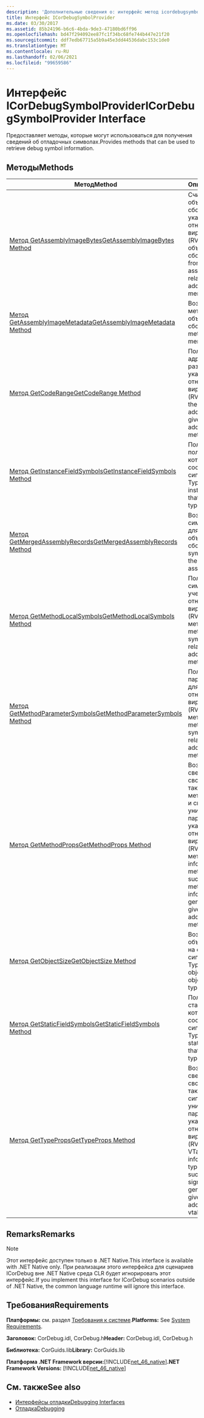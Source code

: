 ```yaml
---
description: 'Дополнительные сведения о: интерфейс метод icordebugsymbolprovider'
title: Интерфейс ICorDebugSymbolProvider
ms.date: 03/30/2017
ms.assetid: 85b24196-b6c6-4bda-9de3-47180bd6ff96
ms.openlocfilehash: bd47f294092ee87fc1f34bc68fe744b447e21f20
ms.sourcegitcommit: ddf7edb67715a5b9a45e3dd44536dabc153c1de0
ms.translationtype: MT
ms.contentlocale: ru-RU
ms.lasthandoff: 02/06/2021
ms.locfileid: "99659586"
---
```

# <a name="icordebugsymbolprovider-interface"></a><span data-ttu-id="6e747-103">Интерфейс ICorDebugSymbolProvider</span><span class="sxs-lookup"><span data-stu-id="6e747-103">ICorDebugSymbolProvider Interface</span></span>

<span data-ttu-id="6e747-104">Предоставляет методы, которые могут использоваться для получения сведений об отладочных символах.</span><span class="sxs-lookup"><span data-stu-id="6e747-104">Provides methods that can be used to retrieve debug symbol information.</span></span>  
  
## <a name="methods"></a><span data-ttu-id="6e747-105">Методы</span><span class="sxs-lookup"><span data-stu-id="6e747-105">Methods</span></span>  
  
|<span data-ttu-id="6e747-106">Метод</span><span class="sxs-lookup"><span data-stu-id="6e747-106">Method</span></span>|<span data-ttu-id="6e747-107">Описание</span><span class="sxs-lookup"><span data-stu-id="6e747-107">Description</span></span>|  
|------------|-----------------|  
|[<span data-ttu-id="6e747-108">Метод GetAssemblyImageBytes</span><span class="sxs-lookup"><span data-stu-id="6e747-108">GetAssemblyImageBytes Method</span></span>](icordebugsymbolprovider-getassemblyimagebytes-method.md)|<span data-ttu-id="6e747-109">Считывает данные из объединенной сборки для указанного относительного виртуального адреса (RVA) в объединенной сборке.</span><span class="sxs-lookup"><span data-stu-id="6e747-109">Reads data from a merged assembly given a relative virtual address (RVA) in the merged assembly.</span></span>|  
|[<span data-ttu-id="6e747-110">Метод GetAssemblyImageMetadata</span><span class="sxs-lookup"><span data-stu-id="6e747-110">GetAssemblyImageMetadata Method</span></span>](icordebugsymbolprovider-getassemblyimagemetadata-method.md)|<span data-ttu-id="6e747-111">Возвращает метаданные из объединенной сборки.</span><span class="sxs-lookup"><span data-stu-id="6e747-111">Returns the metadata from a merged assembly.</span></span>|  
|[<span data-ttu-id="6e747-112">Метод GetCodeRange</span><span class="sxs-lookup"><span data-stu-id="6e747-112">GetCodeRange Method</span></span>](icordebugsymbolprovider-getcoderange-method.md)|<span data-ttu-id="6e747-113">Получает начальный адрес метода и размер для указанного относительного виртуального адреса (RVA) в методе.</span><span class="sxs-lookup"><span data-stu-id="6e747-113">Gets the method start address and size given a relative virtual address (RVA) in a method.</span></span>|  
|[<span data-ttu-id="6e747-114">Метод GetInstanceFieldSymbols</span><span class="sxs-lookup"><span data-stu-id="6e747-114">GetInstanceFieldSymbols Method</span></span>](icordebugsymbolprovider-getinstancefieldsymbols-method.md)|<span data-ttu-id="6e747-115">Получает символы поля экземпляра, которые соответствуют сигнатуре TypeSpec.</span><span class="sxs-lookup"><span data-stu-id="6e747-115">Gets the instance field symbols that correspond to a typespec signature.</span></span>|  
|[<span data-ttu-id="6e747-116">Метод GetMergedAssemblyRecords</span><span class="sxs-lookup"><span data-stu-id="6e747-116">GetMergedAssemblyRecords Method</span></span>](icordebugsymbolprovider-getmergedassemblyrecords-method.md)|<span data-ttu-id="6e747-117">Возвращает символьные записи для всех объединенных сборок.</span><span class="sxs-lookup"><span data-stu-id="6e747-117">Gets the symbol records for all the merged assemblies.</span></span>|  
|[<span data-ttu-id="6e747-118">Метод GetMethodLocalSymbols</span><span class="sxs-lookup"><span data-stu-id="6e747-118">GetMethodLocalSymbols Method</span></span>](icordebugsymbolprovider-getmethodlocalsymbols-method.md)|<span data-ttu-id="6e747-119">Получает локальные символы метода с учетом относительного виртуального адреса (RVA) этого метода.</span><span class="sxs-lookup"><span data-stu-id="6e747-119">Gets a method's local symbols given the relative virtual address (RVA) of that method.</span></span>|  
|[<span data-ttu-id="6e747-120">Метод GetMethodParameterSymbols</span><span class="sxs-lookup"><span data-stu-id="6e747-120">GetMethodParameterSymbols Method</span></span>](icordebugsymbolprovider-getmethodparametersymbols-method.md)|<span data-ttu-id="6e747-121">Получает символы параметров метода для указанного относительного виртуального адреса (RVA) этого метода.</span><span class="sxs-lookup"><span data-stu-id="6e747-121">Gets a method's parameter symbols given the relative virtual address (RVA) of that method.</span></span>|  
|[<span data-ttu-id="6e747-122">Метод GetMethodProps</span><span class="sxs-lookup"><span data-stu-id="6e747-122">GetMethodProps Method</span></span>](icordebugsymbolprovider-getmethodprops-method.md)|<span data-ttu-id="6e747-123">Возвращает сведения о свойствах метода, такие как токен метаданных метода и сведения о его универсальных параметрах, для указанного относительного виртуального адреса (RVA) в этом методе.</span><span class="sxs-lookup"><span data-stu-id="6e747-123">Returns information about method properties, such as the method's metadata token and information about its generic parameters, given a relative virtual address (RVA) in that method.</span></span>|  
|[<span data-ttu-id="6e747-124">Метод GetObjectSize</span><span class="sxs-lookup"><span data-stu-id="6e747-124">GetObjectSize Method</span></span>](icordebugsymbolprovider-getobjectsize-method.md)|<span data-ttu-id="6e747-125">Возвращает размер объекта для объекта на основе его сигнатуры TypeSpec.</span><span class="sxs-lookup"><span data-stu-id="6e747-125">Returns the object size for an object based on its typespec signature.</span></span>|  
|[<span data-ttu-id="6e747-126">Метод GetStaticFieldSymbols</span><span class="sxs-lookup"><span data-stu-id="6e747-126">GetStaticFieldSymbols Method</span></span>](icordebugsymbolprovider-getstaticfieldsymbols-method.md)|<span data-ttu-id="6e747-127">Получает символы статического поля, которые соответствуют сигнатуре TypeSpec.</span><span class="sxs-lookup"><span data-stu-id="6e747-127">Gets the static field symbols that correspond to a typespec signature.</span></span>|  
|[<span data-ttu-id="6e747-128">Метод GetTypeProps</span><span class="sxs-lookup"><span data-stu-id="6e747-128">GetTypeProps Method</span></span>](icordebugsymbolprovider-gettypeprops-method.md)|<span data-ttu-id="6e747-129">Возвращает сведения о свойствах типа, такие как число сигнатур его универсальных параметров, для указанного относительного виртуального адреса (RVA) в таблице VTable.</span><span class="sxs-lookup"><span data-stu-id="6e747-129">Returns information about a type's properties, such as the number of signature of its generic parameters, given a relative virtual address (RVA) in a vtable.</span></span>|  
  
## <a name="remarks"></a><span data-ttu-id="6e747-130">Remarks</span><span class="sxs-lookup"><span data-stu-id="6e747-130">Remarks</span></span>  
  
> [!NOTE]
> <span data-ttu-id="6e747-131">Этот интерфейс доступен только в .NET Native.</span><span class="sxs-lookup"><span data-stu-id="6e747-131">This interface is available with .NET Native only.</span></span> <span data-ttu-id="6e747-132">При реализации этого интерфейса для сценариев ICorDebug вне .NET Native среда CLR будет игнорировать этот интерфейс.</span><span class="sxs-lookup"><span data-stu-id="6e747-132">If you implement this interface for ICorDebug scenarios outside of .NET Native, the common language runtime will ignore this interface.</span></span>  
  
## <a name="requirements"></a><span data-ttu-id="6e747-133">Требования</span><span class="sxs-lookup"><span data-stu-id="6e747-133">Requirements</span></span>  

 <span data-ttu-id="6e747-134">**Платформы:** см. раздел [Требования к системе](../../get-started/system-requirements.md).</span><span class="sxs-lookup"><span data-stu-id="6e747-134">**Platforms:** See [System Requirements](../../get-started/system-requirements.md).</span></span>  
  
 <span data-ttu-id="6e747-135">**Заголовок:** CorDebug.idl, CorDebug.h</span><span class="sxs-lookup"><span data-stu-id="6e747-135">**Header:** CorDebug.idl, CorDebug.h</span></span>  
  
 <span data-ttu-id="6e747-136">**Библиотека:** CorGuids.lib</span><span class="sxs-lookup"><span data-stu-id="6e747-136">**Library:** CorGuids.lib</span></span>  
  
 <span data-ttu-id="6e747-137">**Платформа .NET Framework версии:**[!INCLUDE[net_46_native](../../../../includes/net-46-native-md.md)]</span><span class="sxs-lookup"><span data-stu-id="6e747-137">**.NET Framework Versions:** [!INCLUDE[net_46_native](../../../../includes/net-46-native-md.md)]</span></span>  
  
## <a name="see-also"></a><span data-ttu-id="6e747-138">См. также</span><span class="sxs-lookup"><span data-stu-id="6e747-138">See also</span></span>

- [<span data-ttu-id="6e747-139">Интерфейсы отладки</span><span class="sxs-lookup"><span data-stu-id="6e747-139">Debugging Interfaces</span></span>](debugging-interfaces.md)
- [<span data-ttu-id="6e747-140">Отладка</span><span class="sxs-lookup"><span data-stu-id="6e747-140">Debugging</span></span>](index.md)
